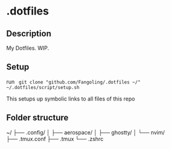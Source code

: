 # .dotfiles

## Description
My Dotfiles. WIP.

## Setup
run
` git clone "github.com/Fangoling/.dotfiles ~/" ~/.dotfiles/script/setup.sh`

This setups up symbolic links to all files of this repo

## Folder structure
~/
├── .config/
│   ├── aerospace/ 
│   ├── ghostty/ 
│   └── nvim/   
├── .tmux.conf
├── .tmux
└── .zshrc 

